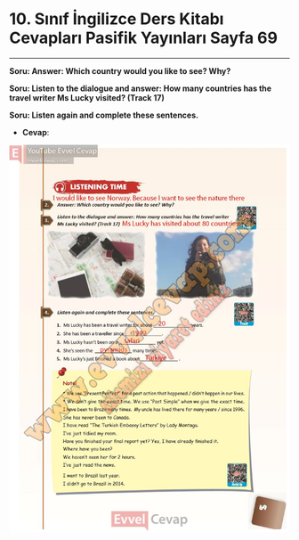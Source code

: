 # 10. Sınıf İngilizce Ders Kitabı Cevapları Pasifik Yayınları Sayfa 69

---

**Soru: Answer: Which country would you like to see? Why?**

**Soru: Listen to the dialogue and answer: How many countries has the travel writer Ms Lucky visited? (Track 17)**

**Soru: Listen again and complete these sentences.**

-   **Cevap**:

![Image 1](./image_1.jpg)